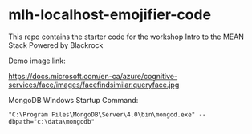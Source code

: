 # mlh-localhost-emojifier-code

This repo contains the starter code for the workshop Intro to the MEAN Stack Powered by Blackrock

Demo image link:

https://docs.microsoft.com/en-ca/azure/cognitive-services/face/images/facefindsimilar.queryface.jpg


MongoDB Windows Startup Command:

`"C:\Program Files\MongoDB\Server\4.0\bin\mongod.exe" --dbpath="c:\data\mongodb"`
